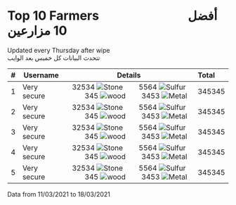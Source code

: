 # Top 10 Farmers        أفضل 10 مزارعين

Updated every Thursday after wipe                   تتحدث البيانات كل خميس بعد الوايب

| #    | Username            | Details                             |  Total |
|-----------:|---------------------|:-----------------------------------------:|:-----|
| 1  | Very secure         | 32534 ![Stone](https://i.imgur.com/yWuU5wX.png)   5564 ![Sulfur](https://i.imgur.com/qIHMHQf.png)   345 ![wood](https://i.imgur.com/ukswZN1.png)   3453 ![Metal](https://i.imgur.com/HhkZJFa.png)                 | 345345 |
| 2  | Very secure         | 32534 ![Stone](https://i.imgur.com/yWuU5wX.png)   5564 ![Sulfur](https://i.imgur.com/qIHMHQf.png)   345 ![wood](https://i.imgur.com/ukswZN1.png)   3453 ![Metal](https://i.imgur.com/HhkZJFa.png)                 | 345345 |
| 3  | Very secure         | 32534 ![Stone](https://i.imgur.com/yWuU5wX.png)   5564 ![Sulfur](https://i.imgur.com/qIHMHQf.png)   345 ![wood](https://i.imgur.com/ukswZN1.png)   3453 ![Metal](https://i.imgur.com/HhkZJFa.png)                 | 345345 |
| 4  | Very secure         | 32534 ![Stone](https://i.imgur.com/yWuU5wX.png)   5564 ![Sulfur](https://i.imgur.com/qIHMHQf.png)   345 ![wood](https://i.imgur.com/ukswZN1.png)   3453 ![Metal](https://i.imgur.com/HhkZJFa.png)                 | 345345 |
| 5  | Very secure         | 32534 ![Stone](https://i.imgur.com/yWuU5wX.png)   5564 ![Sulfur](https://i.imgur.com/qIHMHQf.png)   345 ![wood](https://i.imgur.com/ukswZN1.png)   3453 ![Metal](https://i.imgur.com/HhkZJFa.png)                 | 345345 |

Data from 11/03/2021 to 18/03/2021
